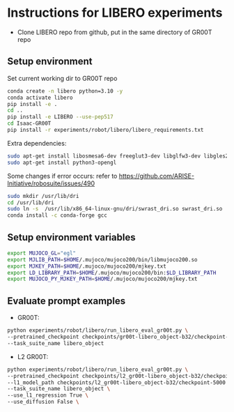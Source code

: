 # Instructions for LIBERO experiments
* Clone LIBERO repo from github, put in the same directory of GR00T repo

## Setup environment
Set current working dir to GR00T repo
```bash
conda create -n libero python=3.10 -y
conda activate libero
pip install -e .
cd ..
pip install -e LIBERO --use-pep517
cd Isaac-GR00T
pip install -r experiments/robot/libero/libero_requirements.txt
```
Extra dependencies:
```bash
sudo apt-get install libosmesa6-dev freeglut3-dev libglfw3-dev libgles2-mesa-dev 
sudo apt-get install python3-opengl
```
Some changes if error occurs: refer to https://github.com/ARISE-Initiative/robosuite/issues/490
```bash
sudo mkdir /usr/lib/dri
cd /usr/lib/dri
sudo ln -s  /usr/lib/x86_64-linux-gnu/dri/swrast_dri.so swrast_dri.so
conda install -c conda-forge gcc
```

## Setup environment variables
```bash
export MUJOCO_GL="egl"
export MJLIB_PATH=$HOME/.mujoco/mujoco200/bin/libmujoco200.so
export MJKEY_PATH=$HOME/.mujoco/mujoco200/mjkey.txt
export LD_LIBRARY_PATH=$HOME/.mujoco/mujoco200/bin:$LD_LIBRARY_PATH
export MUJOCO_PY_MJKEY_PATH=$HOME/.mujoco/mujoco200/mjkey.txt
```

## Evaluate prompt examples
- GR00T: 
```bash
python experiments/robot/libero/run_libero_eval_gr00t.py \
--pretrained_checkpoint checkpoints/gr00t-libero_object-b32/checkpoint-5000 \
--task_suite_name libero_object
```
- L2 GR00T:
```bash
python experiments/robot/libero/run_libero_eval_gr00t.py \
--pretrained_checkpoint checkpoints/l2_gr00t-libero_object-b32/checkpoint-5000 \
--l1_model_path checkpoints/l2_gr00t-libero_object-b32/checkpoint-5000
--task_suite_name libero_object \
--use_l1_regression True \
--use_diffusion False \
```